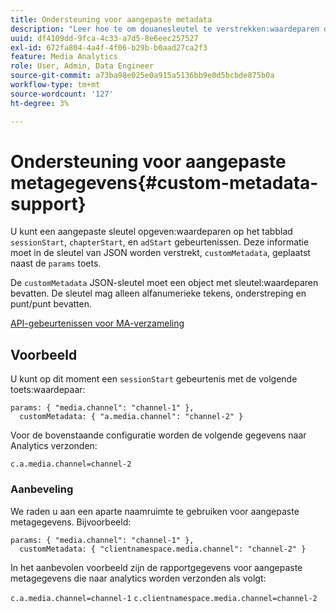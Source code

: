 ```yaml
---
title: Ondersteuning voor aangepaste metadata
description: "Leer hoe te om douanesleutel te verstrekken:waardeparen op sessionStart, chapterStart, en adStart gebeurtenissen."
uuid: df4109dd-9fca-4c33-a7d5-8e6eec257527
exl-id: 672fa804-4a4f-4f06-b29b-b0aad27ca2f3
feature: Media Analytics
role: User, Admin, Data Engineer
source-git-commit: a73ba98e025e0a915a5136bb9e0d5bcbde875b0a
workflow-type: tm+mt
source-wordcount: '127'
ht-degree: 3%

---
```


# Ondersteuning voor aangepaste metagegevens{#custom-metadata-support}

U kunt een aangepaste sleutel opgeven:waardeparen op het tabblad `sessionStart`, `chapterStart`, en `adStart` gebeurtenissen. Deze informatie moet in de sleutel van JSON worden verstrekt, `customMetadata`, geplaatst naast de `params` toets.

De `customMetadata` JSON-sleutel moet een object met sleutel:waardeparen bevatten. De sleutel mag alleen alfanumerieke tekens, onderstreping en punt/punt bevatten.

[API-gebeurtenissen voor MA-verzameling](../mc-api-ref/mc-api-events-req.md)

## Voorbeeld

U kunt op dit moment een `sessionStart` gebeurtenis met de volgende toets:waardepaar:

```
params: { "media.channel": "channel-1" },
  customMetadata: { "a.media.channel": "channel-2" }
```

Voor de bovenstaande configuratie worden de volgende gegevens naar Analytics verzonden:

`c.a.media.channel=channel-2`

### Aanbeveling

We raden u aan een aparte naamruimte te gebruiken voor aangepaste metagegevens. Bijvoorbeeld:

```
params: { "media.channel": "channel-1" },
  customMetadata: { "clientnamespace.media.channel": "channel-2" }
```

In het aanbevolen voorbeeld zijn de rapportgegevens voor aangepaste metagegevens die naar analytics worden verzonden als volgt:

`c.a.media.channel=channel-1`
`c.clientnamespace.media.channel=channel-2`
